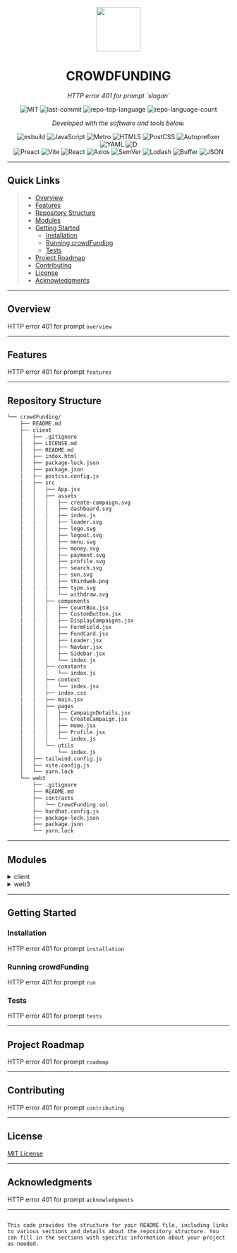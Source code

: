 
<p align="center">
  <img src="https://cdn-icons-png.flaticon.com/512/6295/6295417.png" width="100" />
</p>

<h1 align="center">CROWDFUNDING</h1>

<p align="center">
    <em>HTTP error 401 for prompt `slogan`</em>
</p>

<p align="center">
	<img src="https://img.shields.io/github/license/Hemang-2004/crowdFunding?style=flat&color=0080ff" alt="MIT">
	<img src="https://img.shields.io/github/last-commit/Hemang-2004/crowdFunding?style=flat&logo=git&logoColor=white&color=0080ff" alt="last-commit">
	<img src="https://img.shields.io/github/languages/top/Hemang-2004/crowdFunding?style=flat&color=0080ff" alt="repo-top-language">
	<img src="https://img.shields.io/github/languages/count/Hemang-2004/crowdFunding?style=flat&color=0080ff" alt="repo-language-count">
</p>

<p align="center">
	<em>Developed with the software and tools below.</em>
</p>

<p align="center">
	<img src="https://img.shields.io/badge/esbuild-FFCF00.svg?style=flat&logo=esbuild&logoColor=black" alt="esbuild">
	<img src="https://img.shields.io/badge/JavaScript-F7DF1E.svg?style=flat&logo=JavaScript&logoColor=black" alt="JavaScript">
	<img src="https://img.shields.io/badge/Metro-EF4242.svg?style=flat&logo=Metro&logoColor=white" alt="Metro">
	<img src="https://img.shields.io/badge/HTML5-E34F26.svg?style=flat&logo=HTML5&logoColor=white" alt="HTML5">
	<img src="https://img.shields.io/badge/PostCSS-DD3A0A.svg?style=flat&logo=PostCSS&logoColor=white" alt="PostCSS">
	<img src="https://img.shields.io/badge/Autoprefixer-DD3735.svg?style=flat&logo=Autoprefixer&logoColor=white" alt="Autoprefixer">
	<img src="https://img.shields.io/badge/YAML-CB171E.svg?style=flat&logo=YAML&logoColor=white" alt="YAML">
	<img src="https://img.shields.io/badge/D-B03931.svg?style=flat&logo=D&logoColor=white" alt="D">
	<br>
	<img src="https://img.shields.io/badge/Preact-673AB8.svg?style=flat&logo=Preact&logoColor=white" alt="Preact">
	<img src="https://img.shields.io/badge/Vite-646CFF.svg?style=flat&logo=Vite&logoColor=white" alt="Vite">
	<img src="https://img.shields.io/badge/React-61DAFB.svg?style=flat&logo=React&logoColor=black" alt="React">
	<img src="https://img.shields.io/badge/Axios-5A29E4.svg?style=flat&logo=Axios&logoColor=white" alt="Axios">
	<img src="https://img.shields.io/badge/SemVer-3F4551.svg?style=flat&logo=SemVer&logoColor=white" alt="SemVer">
	<img src="https://img.shields.io/badge/Lodash-3492FF.svg?style=flat&logo=Lodash&logoColor=white" alt="Lodash">
	<img src="https://img.shields.io/badge/Buffer-231F20.svg?style=flat&logo=Buffer&logoColor=white" alt="Buffer">
	<img src="https://img.shields.io/badge/JSON-000000.svg?style=flat&logo=JSON&logoColor=white" alt="JSON">
</p>

---

## Quick Links

> - [Overview](#overview)
> - [Features](#features)
> - [Repository Structure](#repository-structure)
> - [Modules](#modules)
> - [Getting Started](#getting-started)
>   - [Installation](#installation)
>   - [Running crowdFunding](#running-crowdFunding)
>   - [Tests](#tests)
> - [Project Roadmap](#project-roadmap)
> - [Contributing](#contributing)
> - [License](#license)
> - [Acknowledgments](#acknowledgments)

---

## Overview

HTTP error 401 for prompt `overview`

---

## Features

HTTP error 401 for prompt `features`

---

## Repository Structure

```sh
└── crowdFunding/
    ├── README.md
    ├── client
    │   ├── .gitignore
    │   ├── LICENSE.md
    │   ├── README.md
    │   ├── index.html
    │   ├── package-lock.json
    │   ├── package.json
    │   ├── postcss.config.js
    │   ├── src
    │   │   ├── App.jsx
    │   │   ├── assets
    │   │   │   ├── create-campaign.svg
    │   │   │   ├── dashboard.svg
    │   │   │   ├── index.js
    │   │   │   ├── loader.svg
    │   │   │   ├── logo.svg
    │   │   │   ├── logout.svg
    │   │   │   ├── menu.svg
    │   │   │   ├── money.svg
    │   │   │   ├── payment.svg
    │   │   │   ├── profile.svg
    │   │   │   ├── search.svg
    │   │   │   ├── sun.svg
    │   │   │   ├── thirdweb.png
    │   │   │   ├── type.svg
    │   │   │   └── withdraw.svg
    │   │   ├── components
    │   │   │   ├── CountBox.jsx
    │   │   │   ├── CustomButton.jsx
    │   │   │   ├── DisplayCampaigns.jsx
    │   │   │   ├── FormField.jsx
    │   │   │   ├── FundCard.jsx
    │   │   │   ├── Loader.jsx
    │   │   │   ├── Navbar.jsx
    │   │   │   ├── Sidebar.jsx
    │   │   │   └── index.js
    │   │   ├── constants
    │   │   │   └── index.js
    │   │   ├── context
    │   │   │   └── index.jsx
    │   │   ├── index.css
    │   │   ├── main.jsx
    │   │   ├── pages
    │   │   │   ├── CampaignDetails.jsx
    │   │   │   ├── CreateCampaign.jsx
    │   │   │   ├── Home.jsx
    │   │   │   ├── Profile.jsx
    │   │   │   └── index.js
    │   │   └── utils
    │   │       └── index.js
    │   ├── tailwind.config.js
    │   ├── vite.config.js
    │   └── yarn.lock
    └── web3
        ├── .gitignore
        ├── README.md
        ├── contracts
        │   └── CrowdFunding.sol
        ├── hardhat.config.js
        ├── package-lock.json
        ├── package.json
        └── yarn.lock
```

---

## Modules

<details closed><summary>client</summary>

| File                                                                                                    | Summary                                               |
| ---                                                                                                     | ---                                                   |
| [index.html](https://github.com/Hemang-2004/crowdFunding/blob/master/client/index.html)                 | HTTP error 401 for prompt `client/index.html`         |
| [postcss.config.js](https://github.com/Hemang-2004/crowdFunding/blob/master/client/postcss.config.js)   | HTTP error 401 for prompt `client/postcss.config.js`  |
| [vite.config.js](https://github.com/Hemang-2004/crowdFunding/blob/master/client/vite.config.js)         | HTTP error 401 for prompt `client/vite.config.js`     |
| [package.json](https://github.com/Hemang-2004/crowdFunding/blob/master/client/package.json)             | HTTP error 401 for prompt `client/package.json`       |
| [tailwind.config.js](https://github.com/Hemang-2004/crowdFunding/blob/master/client/tailwind.config.js) | HTTP error 401 for prompt `

client/tailwind.config.js` |
| [main.jsx](https://github.com/Hemang-2004/crowdFunding/blob/master/client/src/main.jsx)                 | HTTP error 401 for prompt `client/src/main.jsx`       |
| [App.jsx](https://github.com/Hemang-2004/crowdFunding/blob/master/client/src/App.jsx)                   | HTTP error 401 for prompt `client/src/App.jsx`        |
| [CountBox.jsx](https://github.com/Hemang-2004/crowdFunding/blob/master/client/src/components/CountBox.jsx) | HTTP error 401 for prompt `client/src/components/CountBox.jsx` |
| [CustomButton.jsx](https://github.com/Hemang-2004/crowdFunding/blob/master/client/src/components/CustomButton.jsx) | HTTP error 401 for prompt `client/src/components/CustomButton.jsx` |
| [index.js](https://github.com/Hemang-2004/crowdFunding/blob/master/client/src/components/index.js)      | HTTP error 401 for prompt `client/src/components/index.js` |
| [CampaignDetails.jsx](https://github.com/Hemang-2004/crowdFunding/blob/master/client/src/pages/CampaignDetails.jsx) | HTTP error 401 for prompt `client/src/pages/CampaignDetails.jsx` |
| [Profile.jsx](https://github.com/Hemang-2004/crowdFunding/blob/master/client/src/pages/Profile.jsx)     | HTTP error 401 for prompt `client/src/pages/Profile.jsx` |
| [Home.jsx](https://github.com/Hemang-2004/crowdFunding/blob/master/client/src/pages/Home.jsx)           | HTTP error 401 for prompt `client/src/pages/Home.jsx` |
| [CreateCampaign.jsx](https://github.com/Hemang-2004/crowdFunding/blob/master/client/src/pages/CreateCampaign.jsx) | HTTP error 401 for prompt `client/src/pages/CreateCampaign.jsx` |

</details>

<details closed><summary>web3</summary>

| File                                                                                           | Summary                                      |
| ---                                                                                            | ---                                          |
| [CrowdFunding.sol](https://github.com/Hemang-2004/crowdFunding/blob/master/web3/contracts/CrowdFunding.sol) | HTTP error 401 for prompt `web3/contracts/CrowdFunding.sol` |
| [hardhat.config.js](https://github.com/Hemang-2004/crowdFunding/blob/master/web3/hardhat.config.js) | HTTP error 401 for prompt `web3/hardhat.config.js` |
| [package.json](https://github.com/Hemang-2004/crowdFunding/blob/master/web3/package.json)      | HTTP error 401 for prompt `web3/package.json` |
</details>

---

## Getting Started

### Installation

HTTP error 401 for prompt `installation`

### Running crowdFunding

HTTP error 401 for prompt `run`

### Tests

HTTP error 401 for prompt `tests`

---

## Project Roadmap

HTTP error 401 for prompt `roadmap`

---

## Contributing

HTTP error 401 for prompt `contributing`

---

## License

[MIT License](https://github.com/Hemang-2004/crowdFunding/blob/master/LICENSE)

---

## Acknowledgments

HTTP error 401 for prompt `acknowledgments`

---
```

This code provides the structure for your README file, including links to various sections and details about the repository structure. You can fill in the sections with specific information about your project as needed.
